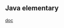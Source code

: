 ## Java elementary

[doc](https://docs.google.com/document/d/1w-b-LpSvejEhL_xV2Crnb1UGShZ1_OG2TNL4Wuieg_k/edit)
